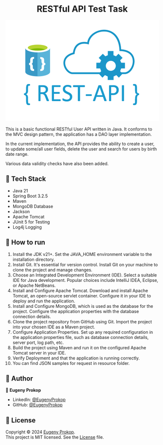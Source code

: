 <h1 align="center">RESTful API Test Task</h1>

<p align="center"><img src="https://github.com/p1q/ApiTestTask/blob/main/src/main/resources/logo.png" title="RESTful API Test Task Logo" alt="RESTful API Test Task Logo" /></p>
<p>This is a basic functional RESTful User API written in Java. It conforms to the MVC design pattern, the application has a DAO layer implementation.</p>
<p>In the current implementation, the API provides the ability to create a user, to update some/all user fields,  delete the user and search for users by birth date range.</p>
<p>Various data validity checks have also been added.</p>

## :nut_and_bolt: Tech Stack
- Java 21
- Spring Boot 3.2.5
- Maven
- MongoDB Database
- Jackson
- Apache Tomcat
- JUnit 5 for Testing
- Log4j Logging

## :rocket: How to run
1. Install the JDK v21+. Set the JAVA_HOME environment variable to the installation directory.
2. Install Git. It's essential for version control. Install Git on your machine to clone the project and manage changes.
3. Choose an Integrated Development Environment (IDE). Select a suitable IDE for Java development. Popular choices include IntelliJ IDEA, Eclipse, or Apache NetBeans.
4. Install and Configure Apache Tomcat. Download and install Apache Tomcat, an open-source servlet container. Configure it in your IDE to deploy and run the application.
5. Install and Configure MongoDB, which is used as the database for the project. Configure the application properties with the database connection details.
6. Clone the project repository from GitHub using Git. Import the project into your chosen IDE as a Maven project.
7. Configure Application Properties. Set up any required configuration in the application properties file, such as database connection details, server port, log path, etc.
8. Build the project using Maven and run it on the configured Apache Tomcat server in your IDE.
9. Verify Deployment and that the application is running correctly.
10. You can find JSON samples for request in resource folder.

## :man: Author

👤 **Eugeny Prokop**

- LinkedIn: [@EugenyProkop](https://www.linkedin.com/in/eugeny-prokop)
- GitHub: [@EugenyProkop](https://github.com/p1q)

## :scroll: License

Copyright © 2024 [Eugeny Prokop](https://github.com/p1q).<br />
This project is MIT licensed. See the [License](https://github.com/p1q/ApiTestTask/blob/main/LICENSE) file.
